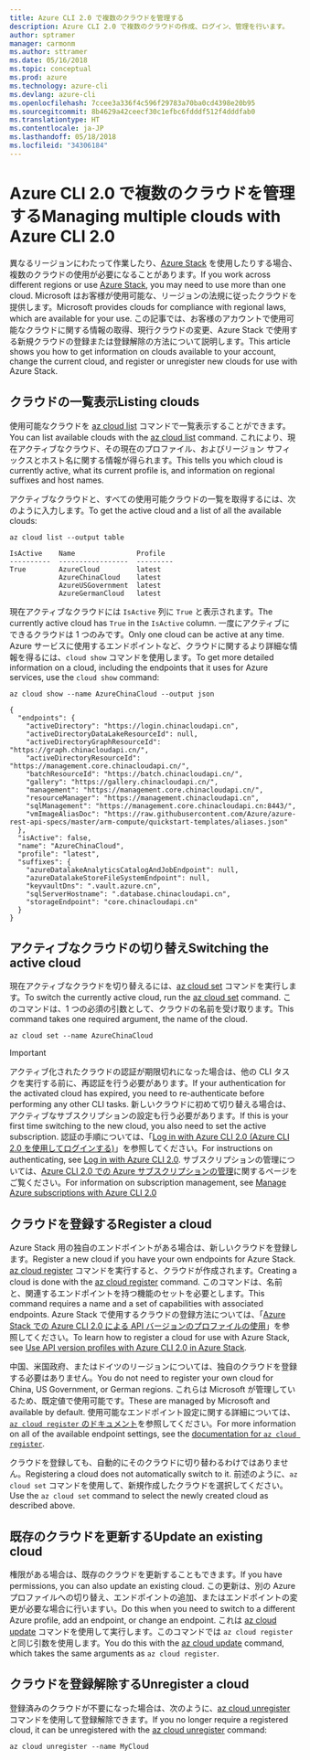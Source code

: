 ```yaml
---
title: Azure CLI 2.0 で複数のクラウドを管理する
description: Azure CLI 2.0 で複数のクラウドの作成、ログイン、管理を行います。
author: sptramer
manager: carmonm
ms.author: sttramer
ms.date: 05/16/2018
ms.topic: conceptual
ms.prod: azure
ms.technology: azure-cli
ms.devlang: azure-cli
ms.openlocfilehash: 7ccee3a336f4c596f29783a70ba0cd4398e20b95
ms.sourcegitcommit: 8b4629a42ceecf30c1efbc6fdddf512f4dddfab0
ms.translationtype: HT
ms.contentlocale: ja-JP
ms.lasthandoff: 05/18/2018
ms.locfileid: "34306184"
---
```

# <a name="managing-multiple-clouds-with-azure-cli-20"></a><span data-ttu-id="86b69-103">Azure CLI 2.0 で複数のクラウドを管理する</span><span class="sxs-lookup"><span data-stu-id="86b69-103">Managing multiple clouds with Azure CLI 2.0</span></span>

<span data-ttu-id="86b69-104">異なるリージョンにわたって作業したり、[Azure Stack](https://docs.microsoft.com/azure/azure-stack/user/) を使用したりする場合、複数のクラウドの使用が必要になることがあります。</span><span class="sxs-lookup"><span data-stu-id="86b69-104">If you work across different regions or use [Azure Stack](https://docs.microsoft.com/azure/azure-stack/user/), you may need to use more than one cloud.</span></span> <span data-ttu-id="86b69-105">Microsoft はお客様が使用可能な、リージョンの法規に従ったクラウドを提供します。</span><span class="sxs-lookup"><span data-stu-id="86b69-105">Microsoft provides clouds for compliance with regional laws, which are available for your use.</span></span> <span data-ttu-id="86b69-106">この記事では、お客様のアカウントで使用可能なクラウドに関する情報の取得、現行クラウドの変更、Azure Stack で使用する新規クラウドの登録または登録解除の方法について説明します。</span><span class="sxs-lookup"><span data-stu-id="86b69-106">This article shows you how to get information on clouds available to your account, change the current cloud, and register or unregister new clouds for use with Azure Stack.</span></span>

## <a name="listing-clouds"></a><span data-ttu-id="86b69-107">クラウドの一覧表示</span><span class="sxs-lookup"><span data-stu-id="86b69-107">Listing clouds</span></span>

<span data-ttu-id="86b69-108">使用可能なクラウドを [az cloud list](/cli/azure/cloud#az-cloud-list) コマンドで一覧表示することができます。</span><span class="sxs-lookup"><span data-stu-id="86b69-108">You can list available clouds with the [az cloud list](/cli/azure/cloud#az-cloud-list) command.</span></span> <span data-ttu-id="86b69-109">これにより、現在アクティブなクラウド、その現在のプロファイル、およびリージョン サフィックスとホスト名に関する情報が得られます。</span><span class="sxs-lookup"><span data-stu-id="86b69-109">This tells you which cloud is currently active, what its current profile is, and information on regional suffixes and host names.</span></span>

<span data-ttu-id="86b69-110">アクティブなクラウドと、すべての使用可能クラウドの一覧を取得するには、次のように入力します。</span><span class="sxs-lookup"><span data-stu-id="86b69-110">To get the active cloud and a list of all the available clouds:</span></span>

```azurecli-interactive
az cloud list --output table
```

```output
IsActive    Name               Profile
----------  -----------------  ---------
True        AzureCloud         latest
            AzureChinaCloud    latest
            AzureUSGovernment  latest
            AzureGermanCloud   latest
```

<span data-ttu-id="86b69-111">現在アクティブなクラウドには `IsActive` 列に `True` と表示されます。</span><span class="sxs-lookup"><span data-stu-id="86b69-111">The currently active cloud has `True` in the `IsActive` column.</span></span> <span data-ttu-id="86b69-112">一度にアクティブにできるクラウドは 1 つのみです。</span><span class="sxs-lookup"><span data-stu-id="86b69-112">Only one cloud can be active at any time.</span></span> <span data-ttu-id="86b69-113">Azure サービスに使用するエンドポイントなど、クラウドに関するより詳細な情報を得るには、`cloud show` コマンドを使用します。</span><span class="sxs-lookup"><span data-stu-id="86b69-113">To get more detailed information on a cloud, including the endpoints that it uses for Azure services, use the `cloud show` command:</span></span>

```azurecli-interactive
az cloud show --name AzureChinaCloud --output json
```

```output
{
  "endpoints": {
    "activeDirectory": "https://login.chinacloudapi.cn",
    "activeDirectoryDataLakeResourceId": null,
    "activeDirectoryGraphResourceId": "https://graph.chinacloudapi.cn/",
    "activeDirectoryResourceId": "https://management.core.chinacloudapi.cn/",
    "batchResourceId": "https://batch.chinacloudapi.cn/",
    "gallery": "https://gallery.chinacloudapi.cn/",
    "management": "https://management.core.chinacloudapi.cn/",
    "resourceManager": "https://management.chinacloudapi.cn",
    "sqlManagement": "https://management.core.chinacloudapi.cn:8443/",
    "vmImageAliasDoc": "https://raw.githubusercontent.com/Azure/azure-rest-api-specs/master/arm-compute/quickstart-templates/aliases.json"
  },
  "isActive": false,
  "name": "AzureChinaCloud",
  "profile": "latest",
  "suffixes": {
    "azureDatalakeAnalyticsCatalogAndJobEndpoint": null,
    "azureDatalakeStoreFileSystemEndpoint": null,
    "keyvaultDns": ".vault.azure.cn",
    "sqlServerHostname": ".database.chinacloudapi.cn",
    "storageEndpoint": "core.chinacloudapi.cn"
  }
}
```

## <a name="switching-the-active-cloud"></a><span data-ttu-id="86b69-114">アクティブなクラウドの切り替え</span><span class="sxs-lookup"><span data-stu-id="86b69-114">Switching the active cloud</span></span>

<span data-ttu-id="86b69-115">現在アクティブなクラウドを切り替えるには、[az cloud set](/cli/azure/cloud#az-cloud-set) コマンドを実行します。</span><span class="sxs-lookup"><span data-stu-id="86b69-115">To switch the currently active cloud, run the [az cloud set](/cli/azure/cloud#az-cloud-set) command.</span></span> <span data-ttu-id="86b69-116">このコマンドは、1 つの必須の引数として、クラウドの名前を受け取ります。</span><span class="sxs-lookup"><span data-stu-id="86b69-116">This command takes one required argument, the name of the cloud.</span></span>

```azurecli-interactive
az cloud set --name AzureChinaCloud
```

> [!IMPORTANT]
> <span data-ttu-id="86b69-117">アクティブ化されたクラウドの認証が期限切れになった場合は、他の CLI タスクを実行する前に、再認証を行う必要があります。</span><span class="sxs-lookup"><span data-stu-id="86b69-117">If your authentication for the activated cloud has expired, you need to re-authenticate before performing any other CLI tasks.</span></span> <span data-ttu-id="86b69-118">新しいクラウドに初めて切り替える場合は、アクティブなサブスクリプションの設定も行う必要があります。</span><span class="sxs-lookup"><span data-stu-id="86b69-118">If this is your first time switching to the new cloud, you also need to set the active subscription.</span></span>
> <span data-ttu-id="86b69-119">認証の手順については、「[Log in with Azure CLI 2.0 (Azure CLI 2.0 を使用してログインする)](authenticate-azure-cli.md)」を参照してください。</span><span class="sxs-lookup"><span data-stu-id="86b69-119">For instructions on authenticating, see [Log in with Azure CLI 2.0](authenticate-azure-cli.md).</span></span> <span data-ttu-id="86b69-120">サブスクリプションの管理については、[Azure CLI 2.0 での Azure サブスクリプションの管理](manage-azure-subscriptions-azure-cli.md)に関するページをご覧ください。</span><span class="sxs-lookup"><span data-stu-id="86b69-120">For information on subscription management, see [Manage Azure subscriptions with Azure CLI 2.0](manage-azure-subscriptions-azure-cli.md)</span></span>

## <a name="register-a-cloud"></a><span data-ttu-id="86b69-121">クラウドを登録する</span><span class="sxs-lookup"><span data-stu-id="86b69-121">Register a cloud</span></span>

<span data-ttu-id="86b69-122">Azure Stack 用の独自のエンドポイントがある場合は、新しいクラウドを登録します。</span><span class="sxs-lookup"><span data-stu-id="86b69-122">Register a new cloud if you have your own endpoints for Azure Stack.</span></span> <span data-ttu-id="86b69-123">[az cloud register](/cli/azure/cloud#az-cloud-register) コマンドを実行すると、クラウドが作成されます。</span><span class="sxs-lookup"><span data-stu-id="86b69-123">Creating a cloud is done with the [az cloud register](/cli/azure/cloud#az-cloud-register) command.</span></span> <span data-ttu-id="86b69-124">このコマンドは、名前と、関連するエンドポイントを持つ機能のセットを必要とします。</span><span class="sxs-lookup"><span data-stu-id="86b69-124">This command requires a name and a set of capabilities with associated endpoints.</span></span> <span data-ttu-id="86b69-125">Azure Stack で使用するクラウドの登録方法については、「[Azure Stack での Azure CLI 2.0 による API バージョンのプロファイルの使用](/azure/azure-stack/user/azure-stack-version-profiles-azurecli2#connect-to-azure-stack)」を参照してください。</span><span class="sxs-lookup"><span data-stu-id="86b69-125">To learn how to register a cloud for use with Azure Stack, see [Use API version profiles with Azure CLI 2.0 in Azure Stack](/azure/azure-stack/user/azure-stack-version-profiles-azurecli2#connect-to-azure-stack).</span></span>

<span data-ttu-id="86b69-126">中国、米国政府、またはドイツのリージョンについては、独自のクラウドを登録する必要はありません。</span><span class="sxs-lookup"><span data-stu-id="86b69-126">You do not need to register your own cloud for China, US Government, or German regions.</span></span> <span data-ttu-id="86b69-127">これらは Microsoft が管理しているため、既定値で使用可能です。</span><span class="sxs-lookup"><span data-stu-id="86b69-127">These are managed by Microsoft and available by default.</span></span>  <span data-ttu-id="86b69-128">使用可能なエンドポイント設定に関する詳細については、[`az cloud register` のドキュメント](/cli/azure/cloud#az-cloud-register)を参照してください。</span><span class="sxs-lookup"><span data-stu-id="86b69-128">For more information on all of the available endpoint settings, see the [documentation for `az cloud register`](/cli/azure/cloud#az-cloud-register).</span></span>

<span data-ttu-id="86b69-129">クラウドを登録しても、自動的にそのクラウドに切り替わるわけではありません。</span><span class="sxs-lookup"><span data-stu-id="86b69-129">Registering a cloud does not automatically switch to it.</span></span> <span data-ttu-id="86b69-130">前述のように、`az cloud set` コマンドを使用して、新規作成したクラウドを選択してください。</span><span class="sxs-lookup"><span data-stu-id="86b69-130">Use the `az cloud set` command to select the newly created cloud as described above.</span></span>

## <a name="update-an-existing-cloud"></a><span data-ttu-id="86b69-131">既存のクラウドを更新する</span><span class="sxs-lookup"><span data-stu-id="86b69-131">Update an existing cloud</span></span>

<span data-ttu-id="86b69-132">権限がある場合は、既存のクラウドを更新することもできます。</span><span class="sxs-lookup"><span data-stu-id="86b69-132">If you have permissions, you can also update an existing cloud.</span></span> <span data-ttu-id="86b69-133">この更新は、別の Azure プロファイルへの切り替え、エンドポイントの追加、またはエンドポイントの変更が必要な場合に行いますい。</span><span class="sxs-lookup"><span data-stu-id="86b69-133">Do this when you need to switch to a different Azure profile, add an endpoint, or change an endpoint.</span></span>
<span data-ttu-id="86b69-134">これは [az cloud update](/cli/azure/cloud#az-cloud-update) コマンドを使用して実行します。このコマンドでは `az cloud register` と同じ引数を使用します。</span><span class="sxs-lookup"><span data-stu-id="86b69-134">You do this with the [az cloud update](/cli/azure/cloud#az-cloud-update) command, which takes the same arguments as `az cloud register`.</span></span>

## <a name="unregister-a-cloud"></a><span data-ttu-id="86b69-135">クラウドを登録解除する</span><span class="sxs-lookup"><span data-stu-id="86b69-135">Unregister a cloud</span></span>

<span data-ttu-id="86b69-136">登録済みのクラウドが不要になった場合は、次のように、[az cloud unregister](/cli/azure/cloud#az-cloud-unregister) コマンドを使用して登録解除できます。</span><span class="sxs-lookup"><span data-stu-id="86b69-136">If you no longer require a registered cloud, it can be unregistered with the [az cloud unregister](/cli/azure/cloud#az-cloud-unregister) command:</span></span>

```azurecli-interactive
az cloud unregister --name MyCloud
```
